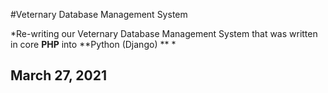 #Veternary Database Management System 

*Re-writing our Veternary Database Management System that was written in core **PHP** into **Python (Django) ** *

## March 27, 2021
  
